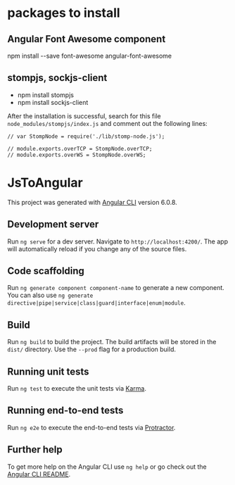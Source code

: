 # packages to install

## Angular Font Awesome component

npm install --save font-awesome angular-font-awesome

## stompjs, sockjs-client

- npm install stompjs
- npm install sockjs-client

After the installation is successful, search for this file `node_modules/stompjs/index.js` and comment out the following lines:
```
// var StompNode = require('./lib/stomp-node.js');

// module.exports.overTCP = StompNode.overTCP;
// module.exports.overWS = StompNode.overWS;
```

# JsToAngular

This project was generated with [Angular CLI](https://github.com/angular/angular-cli) version 6.0.8.

## Development server

Run `ng serve` for a dev server. Navigate to `http://localhost:4200/`. The app will automatically reload if you change any of the source files.

## Code scaffolding

Run `ng generate component component-name` to generate a new component. You can also use `ng generate directive|pipe|service|class|guard|interface|enum|module`.




## Build

Run `ng build` to build the project. The build artifacts will be stored in the `dist/` directory. Use the `--prod` flag for a production build.

## Running unit tests

Run `ng test` to execute the unit tests via [Karma](https://karma-runner.github.io).

## Running end-to-end tests

Run `ng e2e` to execute the end-to-end tests via [Protractor](http://www.protractortest.org/).

## Further help

To get more help on the Angular CLI use `ng help` or go check out the [Angular CLI README](https://github.com/angular/angular-cli/blob/master/README.md).
